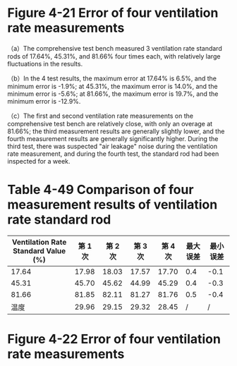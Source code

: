 # Figure 4-21 Error of four ventilation rate measurements

（a）The comprehensive test bench measured 3 ventilation rate standard rods of 17.64%, 45.31%, and 81.66% four times each, with relatively large fluctuations in the results.

（b）In the 4 test results, the maximum error at 17.64% is 6.5%, and the minimum error is -1.9%; at 45.31%, the maximum error is 14.0%, and the minimum error is -5.6%; at 81.66%, the maximum error is 19.7%, and the minimum error is -12.9%.

（c）The first and second ventilation rate measurements on the comprehensive test bench are relatively close, with only an overage at 81.66%; the third measurement results are generally slightly lower, and the fourth measurement results are generally significantly higher. During the third test, there was suspected "air leakage" noise during the ventilation rate measurement, and during the fourth test, the standard rod had been inspected for a week.

# Table 4-49 Comparison of four measurement results of ventilation rate standard rod

|Ventilation Rate Standard Value (%)|第 1 次|第 2 次|第 3 次|第 4 次|最大误差|最小误差|
|---|---|---|---|---|---|---|
|17.64|17.98|18.03|17.57|17.70|0.4|-0.1|
|45.31|45.70|45.62|44.99|45.29|0.4|-0.3|
|81.66|81.85|82.11|81.27|81.76|0.5|-0.4|
|温度|29.96|29.15|29.32|28.45|/|/|

# Figure 4-22 Error of four ventilation rate measurements